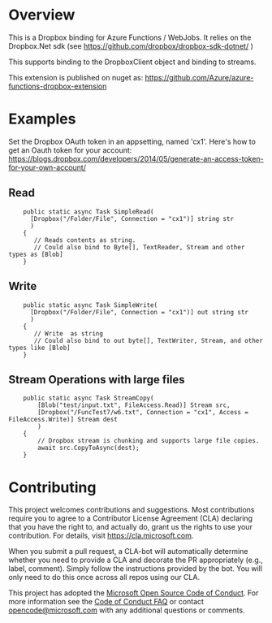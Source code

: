 # Overview 
This is a Dropbox binding for Azure Functions / WebJobs. It relies on the Dropbox.Net sdk (see  https://github.com/dropbox/dropbox-sdk-dotnet/ ) 

This supports binding to the DropboxClient object and binding to streams. 

This extension is published on nuget as:  https://github.com/Azure/azure-functions-dropbox-extension 


# Examples
Set the Dropbox OAuth token in an appsetting, named 'cx1'. 
Here's how to get an Oauth token for your account: https://blogs.dropbox.com/developers/2014/05/generate-an-access-token-for-your-own-account/ 

## Read 
        
        public static async Task SimpleRead(
          [Dropbox("/Folder/File", Connection = "cx1")] string str
          )
        {     
           // Reads contents as string.
           // Could also bind to Byte[], TextReader, Stream and other types as [Blob]
        }

## Write 
        public static async Task SimpleWrite(
          [Dropbox("/Folder/File", Connection = "cx1")] out string str
          )
        {     
           // Write  as string 
           // Could also bind to out byte[], TextWriter, Stream, and other types like [Blob]
        }

## Stream Operations with large files 
        public static async Task StreamCopy(
            [Blob("test/input.txt", FileAccess.Read)] Stream src,
            [Dropbox("/FuncTest7/w6.txt", Connection = "cx1", Access = FileAccess.Write)] Stream dest
            )
        {
            // Dropbox stream is chunking and supports large file copies. 
            await src.CopyToAsync(dest);
        }


# Contributing

This project welcomes contributions and suggestions.  Most contributions require you to agree to a
Contributor License Agreement (CLA) declaring that you have the right to, and actually do, grant us
the rights to use your contribution. For details, visit https://cla.microsoft.com.

When you submit a pull request, a CLA-bot will automatically determine whether you need to provide
a CLA and decorate the PR appropriately (e.g., label, comment). Simply follow the instructions
provided by the bot. You will only need to do this once across all repos using our CLA.

This project has adopted the [Microsoft Open Source Code of Conduct](https://opensource.microsoft.com/codeofconduct/).
For more information see the [Code of Conduct FAQ](https://opensource.microsoft.com/codeofconduct/faq/) or
contact [opencode@microsoft.com](mailto:opencode@microsoft.com) with any additional questions or comments.
